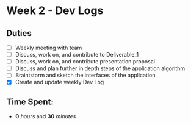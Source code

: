 # Week 2 - Dev Logs

## Duties
 - [ ] Weekly meeting with team
 - [ ] Discuss, work on, and contribute to Deliverable_1
 - [ ] Discuss, work on, and contribute presentation proposal
 - [ ] Discuss and plan further in depth steps of the application algorithm
 - [ ] Braintstorm and sketch the interfaces of the application
 - [X] Create and update weekly Dev Log

## Time Spent:
* **0** _hours_ and **30** _minutes_
